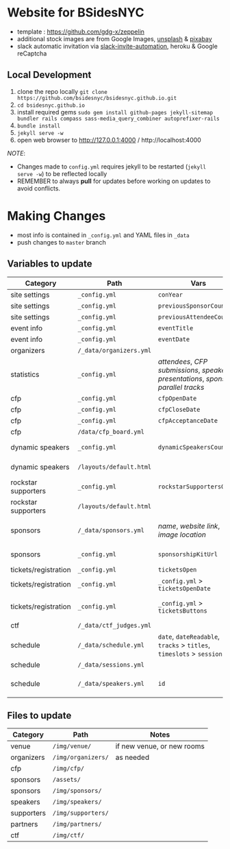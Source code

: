 # Website for BSidesNYC 

- template : https://github.com/gdg-x/zeppelin
- additional stock images are from Google Images, [unsplash](https://unsplash.com) & [pixabay](https://pixabay.com)
- slack automatic invitation via [slack-invite-automation](https://github.com/outsideris/slack-invite-automation), heroku & Google reCaptcha

## Local Development

1. clone the repo locally `git clone https://github.com/bsidesnyc/bsidesnyc.github.io.git`
1. `cd bsidesnyc.github.io`
1. install required gems
  `sudo gem install github-pages jekyll-sitemap bundler rails compass sass-media_query_combiner autoprefixer-rails`
1. `bundle install`
1. `jekyll serve -w`
1. open web browser to http://127.0.0.1:4000 / http://localhost:4000

_NOTE_:
- Changes made to `config.yml` requires jekyll to be restarted (`jekyll serve -w`) to be reflected locally
- REMEMBER to always **pull** for updates before working on updates to avoid conflicts.

# Making Changes

- most info is contained in `_config.yml` and YAML files in `_data`
- push changes to `master` branch

## Variables to update

Category | Path | Vars | Notes
--- | --- | --- | ---
site settings | `_config.yml` | `conYear` | "YYYY"
site settings | `_config.yml` | `previousSponsorCount` |
site settings | `_config.yml` | `previousAttendeeCount` |
event info | `_config.yml` | `eventTitle` |
event info | `_config.yml` | `eventDate` |
organizers | `/_data/organizers.yml` | | as needed
statistics | `_config.yml` | _attendees_, _CFP submissions_, _speakers_, _presentations_, _sponsors_, _parallel tracks_ |
cfp | `_config.yml` | `cfpOpenDate` |
cfp | `_config.yml` | `cfpCloseDate` |
cfp | `_config.yml` | `cfpAcceptanceDate` |
cfp | `/data/cfp_board.yml` | | as needed
dynamic speakers | `_config.yml` |  `dynamicSpeakersCount` | controls how many to display
dynamic speakers | `/layouts/default.html` | | controls column spacing for _modal_
rockstar supporters | `_config.yml` | `rockstarSupportersCount` | controls how many to display
rockstar supporters | `/layouts/default.html` | | controls column spacing for _modal_
sponsors | `/_data/sponsors.yml` | _name_, _website link_, _image location_ | divided into appropriate sponsor levels
sponsors | `_config.yml` | `sponsorshipKitUrl` | new sponsorship PDF under `/assets/`
tickets/registration | `_config.yml` | `ticketsOpen` |
tickets/registration | `_config.yml` | `_config.yml` > `ticketsOpenDate` |
tickets/registration | `_config.yml` | `_config.yml` > `ticketsButtons` | update _links_ for both `tickets_round_one` & `tickets_round_one`
ctf | `/_data/ctf_judges.yml` | | as needed
schedule | `/_data/schedule.yml` |  `date`, `dateReadable`, `tracks` > `titles`, `timeslots` > `sessionIds` | `sessionIds` map to `/_data/sessions.yml` > `id`
schedule | `/_data/sessions.yml` | |
schedule | `/_data/speakers.yml` | `id` | maps to `/_data/schedule.yml` > `sessionIds`

## Files to update

Category | Path  | Notes
--- | --- | ---
venue | `/img/venue/` | if new venue, or new rooms
organizers | `/img/organizers/` | as needed
cfp | `/img/cfp/` |
sponsors | `/assets/` |
sponsors | `/img/sponsors/` |
speakers | `/img/speakers/` |
supporters | `/img/supporters/` |
partners | `/img/partners/` |
ctf | `/img/ctf/` |
